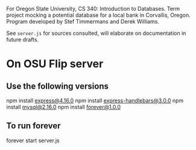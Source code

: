 For Oregon State University, CS 340: Introduction to Databases. Term project mocking a potential database for a local bank in Corvallis, Oregon. Program developed by Stef Timmermans and Derek Williams. 

See `server.js` for sources consulted, will elaborate on documentation in future drafts.


# On OSU Flip server

## Use the following versions
npm install express@4.16.0
npm install express-handlebars@3.0.0
npm install mysql@2.16.0
npm install forever@1.0.0

## To run forever
forever start server.js


